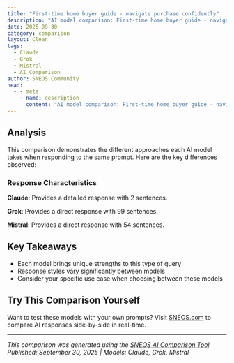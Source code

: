 ```yaml
---
title: "First-time home buyer guide - navigate purchase confidently"
description: "AI model comparison: First-time home buyer guide - navigate purchase confidently..."
date: 2025-09-30
category: comparison
layout: Clean
tags:
  - Claude
  - Grok
  - Mistral
  - AI Comparison
author: SNEOS Community
head:
  - - meta
    - name: description
      content: "AI model comparison: First-time home buyer guide - navigate purchase confidently..."
---
```


<ChatComparison
  title="First-time home buyer guide - navigate purchase confidently"
  prompt="First-time home buyer guide - navigate purchase confidently"
  :responses='{"Claude": "# First-Time Home Buyer\u0027s Complete Guide\n\n## \uD83C\uDFE1 **Phase 1: Financial Preparation**\n\n### **Assess Your Financial Health**\n- **Credit Score Check**: Aim for 620\u002B (conventional) or 580\u002B (FHA)\n- **Debt-to-Income Ratio**: Keep total monthly debts under 43% of gross income\n- **Emergency Fund**: Maintain 3-6 months of expenses beyond down payment\n- **Stable Income**: 2\u002B years of consistent employment history preferred\n\n### **Down Payment Options**\n- **Conventional Loans**: 3-20% down\n- **FHA Loans**: 3.5% down (popular for first-time buyers)\n- **VA Loans**: 0% down (veterans/military)\n- **USDA Loans**: 0% down (rural areas)\n- **State/Local Programs**: Often offer down payment assistance\n\n### **Additional Costs to Budget**\n- **Closing Costs**: 2-5% of home price\n- **Home Inspection**: $300-500\n- **Appraisal**: $400-600\n- **Moving Expenses**: $800-2,500\n- **Immediate Repairs/Furnishing**: $2,000-10,000\u002B\n\n---\n\n## \uD83D\uDD0D **Phase 2: Getting Pre-Approved**\n\n### **Gather Required Documents**\n- Pay stubs (last 2-3 months)\n- Tax returns (last 2 years)\n- Bank statements (last 2-3 months)\n- Employment verification letter\n- Investment/retirement account statements\n- Documentation of debts/loans\n\n### **Shop for Lenders**\n- **Compare**: Interest rates, fees, loan terms\n- **Types**: Banks, credit unions, online lenders, mortgage brokers\n- **Get Multiple Quotes**: Apply within 14-45 days to minimize credit impact\n\n---\n\n## \uD83C\uDFE0 **Phase 3: Finding the Right Home**\n\n### **Choose Your Location Wisely**\n- **Commute Times**: Factor in daily travel\n- **School Districts**: Important for resale value\n- **Future Development**: Research planned changes\n- **Safety \u0026 Amenities**: Crime rates, parks, shopping\n\n### **Home Shopping Strategy**\n- **Make a Wish List**: Must-haves vs. nice-to-haves\n- **Consider Future Needs**: Family growth, aging in place\n- **Don\u0027t Fall in Love Immediately**: Stay objective\n- **View Multiple Properties**: See 10-15 homes before deciding\n\n---\n\n## \uD83D\uDCB0 **Phase 4: Making an Offer**\n\n### **Competitive Offer Strategy**\n- **Research Comparables**: Recent sales in the area\n- **Include Contingencies**: Inspection, appraisal, financing\n- **Earnest Money**: Typically 1-3% of offer price\n- **Personal Letter**: Can help in competitive markets\n\n### **Key Contingencies**\n- **Inspection Contingency**: 7-10 days to inspect\n- **Appraisal Contingency**: Protects if home doesn\u0027t appraise\n- **Financing Contingency**: Exit if loan falls through\n- **Title Contingency**: Ensures clear ownership\n\n---\n\n## \uD83D\uDD0D **Phase 5: Home Inspection \u0026 Due Diligence**\n\n### **Professional Inspection**\n- **Hire Certified Inspector**: ASHI or InterNACHI certified\n- **Attend the Inspection**: Ask questions, take notes\n- **Focus on Major Systems**: Roof, HVAC, electrical, plumbing\n- **Negotiate Repairs**: Request fixes or credit for major issues\n\n### **Final Walkthrough**\n- **24-48 Hours Before Closing**: Verify condition unchanged\n- **Check Repairs**: Ensure requested work completed\n- **Test Systems**: Lights, appliances, water pressure\n\n---\n\n## \uD83D\uDCCB **Phase 6: Closing Process**\n\n### **Final Loan Processing**\n- **Avoid Major Purchases**: No new debt before closing\n- **Don\u0027t Change Jobs**: Maintain employment stability\n- **Respond Quickly**: Provide any requested documentation\n- **Review Closing Disclosure**: Compare to Loan Estimate\n\n### **Closing Day Checklist**\n- **Bring Valid ID**: Government-issued photo ID\n- **Certified Funds**: For down payment and closing costs\n- **Review All Documents**: Don\u0027t rush through signing\n- **Get Keys \u0026", "Grok": "Buying your first home is an exciting milestone, but it can also feel overwhelming due to the complexity of the process and the significant financial commitment involved. This step-by-step guide is designed to help first-time home buyers navigate the journey with confidence, covering everything from financial preparation to closing the deal.\n\n---\n\n### **Step 1: Assess Your Financial Situation**\nBefore diving into the home-buying process, take a realistic look at your finances to determine what you can afford.\n\n- **Check Your Credit Score**: Your credit score impacts your ability to get a mortgage and the interest rate you\u0027ll receive. Aim for a score of 620 or higher for conventional loans (though some programs accept lower scores). Obtain a free credit report from AnnualCreditReport.com and address any errors or issues.\n- **Calculate Your Budget**: Use the 28/36 rule as a guideline\u2014spend no more than 28% of your gross monthly income on housing costs and no more than 36% on total debt. Factor in mortgage payments, property taxes, insurance, and maintenance.\n- **Save for a Down Payment**: While 20% is ideal to avoid private mortgage insurance (PMI), many first-time buyer programs allow as little as 3-5% down. Start saving early, and explore assistance programs if needed.\n- **Get Pre-Approved for a Mortgage**: Contact lenders to get pre-approved, which shows sellers you\u2019re a serious buyer and helps define your price range. Compare rates and terms from multiple lenders.\n\n**Tip**: Build an emergency fund (3-6 months of expenses) to handle unexpected costs after buying.\n\n---\n\n### **Step 2: Define Your Needs and Wants**\nClarify what you\u2019re looking for in a home to narrow down your search.\n\n- **Must-Haves vs. Nice-to-Haves**: List non-negotiables (e.g., number of bedrooms, location, budget) versus things you can compromise on (e.g., updated kitchen, pool).\n- **Consider Location**: Research neighborhoods based on proximity to work, schools, amenities, safety, and future growth potential. Visit areas at different times of day to get a feel for the community.\n- **Home Type**: Decide if you want a single-family home, condo, or townhouse, factoring in maintenance responsibilities and HOA fees if applicable.\n\n**Tip**: Think long-term\u2014will this home suit your needs in 5-10 years?\n\n---\n\n### **Step 3: Assemble Your Team**\nHaving the right professionals by your side can make the process smoother.\n\n- **Real Estate Agent**: Hire a buyer\u2019s agent who understands the local market and your needs. They\u2019ll help you find homes, negotiate offers, and guide you through paperwork. (Their fee is typically paid by the seller.)\n- **Mortgage Lender**: Work with a trusted lender to finalize financing options and lock in a rate.\n- **Home Inspector**: You\u2019ll need one later to evaluate the property\u2019s condition (more on this below).\n- **Real Estate Attorney**: In some states, an attorney is required to review contracts and handle closing. Even if not required, they can provide legal protection.\n\n**Tip**: Ask for recommendations from friends or family, and read reviews to find reliable professionals.\n\n---\n\n### **Step 4: Start House Hunting**\nWith pre-approval in hand and an agent by your side, begin searching for your dream home.\n\n- **Use Online Tools**: Websites like Zillow, Redfin, and Realtor.com allow you to filter homes by price, location, and features. Set up alerts for new listings.\n- **Attend Open Houses and Tours**: See properties in person to assess their condition, layout, and \u201Cfeel.\u201D Take notes and photos for comparison.\n- **Stay Patient**: It may take time to find the right home, especially in competitive markets. Don\u2019t rush into a decision out of frustration.\n\n**Tip**: Keep an open mind\u2014some homes may need minor updates but could be a great deal.\n\n---\n\n### **Step 5: Make an Offer**\nOnce you\u2019ve found \u201Cthe one,\u201D work with your agent to submit a competitive offer.\n\n- **Determine Your Offer Price**: Your agent will analyze comparable sales (\u201Ccomps\u201D) in the area to suggest a fair price. In a seller\u2019s market, you may need to offer above asking; in a buyer\u2019s market, there may be room to negotiate down.\n- **Include Contingencies**: Protect yourself with contingencies like home inspection, financing, and appraisal. These allow you to back out or renegotiate if issues arise.\n- **Write a Personal Letter**: In competitive markets, a heartfelt letter to the seller explaining why you love their home can make your offer stand out.\n- **Earnest Money**: Be prepared to pay a small deposit (1-3% of the purchase price) to show you\u2019re serious. It\u2019s held in escrow and applied to your down payment at closing.\n\n**Tip**: Be prepared for counteroffers or rejection. If your offer isn\u2019t accepted, don\u2019t get discouraged\u2014there are other homes out there.\n\n---\n\n### **Step 6: Conduct Due Diligence**\nAfter your offer is accepted, take steps to ensure the home is a sound investment.\n\n- **Home Inspection**: Hire a licensed inspector (cost: $300-$500) to check for structural issues, plumbing, electrical systems, and other potential problems. If major issues are found, you can negotiate repairs or a lower price with the seller.\n- **Appraisal**: Your lender will order an appraisal to confirm the home\u2019s value matches the loan amount. If it appraises lower than your offer, you may need to renegotiate or pay the difference.\n- **Title Search**: Ensure there are no liens or ownership disputes on the property. Title insurance protects you from future claims.\n\n**Tip**: Don\u2019t skip the inspection, even on new construction\u2014undetected issues can cost thousands down the line.\n\n---\n\n### **Step 7: Finalize Financing**\nWork with your lender to lock in your mortgage and complete the underwriting process.\n\n- **Submit Documentation**: Provide updated financial records (pay stubs, bank statements, etc.) as requested by your lender.\n- **Review Loan Terms**: Understand your interest rate, monthly payment, and closing costs (typically 2-5% of the purchase price). Ask about discount points or lender credits to lower costs.\n- **Avoid Major Financial Changes**: Don\u2019t take on new debt, change jobs, or make large purchases during this time, as it could jeopardize your loan approval.\n\n**Tip**: Ask for a Closing Disclosure at least 3 days before closing to review final costs and terms.\n\n---\n\n### **Step 8: Close on Your Home**\nClosing is the final step where ownership is officially transferred to you.\n\n- **Walk-Through**: Do a final walk-through (usually 24-48 hours before closing) to ensure the home is in the agreed-upon condition and any negotiated repairs are complete.\n- **Sign Paperwork**: At closing, you\u2019ll sign documents like the mortgage note, deed of trust, and settlement statement. Bring a cashier\u2019s check or wire transfer for closing costs and down payment.\n- **Get the Keys**: Once everything is signed and funds are transferred, the home is yours!\n\n**Tip**: Double-check all documents for accuracy before signing. Ask questions if anything is unclear.\n\n---\n\n### **Step 9: Move In and Settle**\nCongratulations, you\u2019re a homeowner! Now it\u2019s time to make the house your home.\n\n- **Plan Your Move**: Hire movers or rent a truck, and notify utilities, postal services, and other providers of your address change.\n- **Set Up Insurance**: Homeowners insurance is required by lenders and protects against damage or loss. Consider additional coverage (e.g., flood insurance) if you\u2019re in a high-risk area.\n- **Budget for Maintenance**: Set aside 1-2% of the home\u2019s value annually for repairs and upkeep.\n\n**Tip**: Take photos of the home\u2019s condition upon move-in for insurance purposes.\n\n---\n\n### **Additional Resources for First-Time Buyers**\n- **Down Payment Assistance Programs**: Check state and local programs (e.g., FHA loans, USDA loans for rural areas, or VA loans for veterans) that offer low or no down payment options.\n- **First-Time Buyer Education**: Many organizations, like HUD-approved counseling agencies, offer free or low-cost courses on homeownership.\n- **Tax Benefits**: Look into deductions like mortgage interest and property taxes to maximize savings.\n\n---\n\n### **Common Pitfalls to Avoid**\n- **Buying More Than You Can Afford**: Stick to your budget, even if you\u2019re pre-approved for a higher amount. Overextending can lead to financial stress.\n- **Skipping the Inspection**: Waiving an inspection to win a bidding war can backfire if major issues are uncovered later.\n- **Ignoring Closing Costs**: Factor these into your savings plan\u2014they can add up quickly.\n- **Not Shopping Around for Lenders**: Compare rates and fees to get the best mortgage deal.\n\n---\n\n### **Final Thoughts**\nBuying your first home is a significant investment, both financially and emotionally. By preparing thoroughly, building a strong support team, and staying informed, you can navigate the process with confidence. Take your time, ask questions, and trust your instincts\u2014if a deal doesn\u2019t feel right, it\u2019s okay to walk away. Soon, you\u2019ll be unlocking the door to your new home and starting an exciting new chapter.\n\nIf you have specific questions or need guidance on local markets or programs, feel free to ask for more tailored advice!", "Mistral": "Buying a home for the first time can be an exciting yet daunting process. Here\u2019s a comprehensive guide to help you navigate your first home purchase confidently:\n\n### 1. **Assess Your Financial Situation**\n - **Credit Score:** Check your credit score. A higher score can help you secure better mortgage rates.\n - **Budget:** Determine how much you can afford. Consider your income, expenses, and savings.\n - **Down Payment:** Save for a down payment. Aim for at least 3% to 20% of the home\u2019s price.\n - **Closing Costs:** Budget for closing costs, which typically range from 2% to 5% of the loan amount.\n\n### 2. **Get Pre-Approved for a Mortgage**\n - **Lender Selection:** Shop around for the best mortgage rates and terms.\n - **Pre-Approval:** Get pre-approved for a mortgage. This involves submitting financial documents to a lender who will assess your creditworthiness.\n - **Mortgage Types:** Understand different mortgage types (e.g., fixed-rate, adjustable-rate, FHA, VA).\n\n### 3. **Find a Real Estate Agent**\n - **Experience:** Look for an experienced agent who understands the local market.\n - **Referrals:** Ask friends, family, or colleagues for recommendations.\n - **Interview:** Meet with potential agents to ensure they understand your needs and preferences.\n\n### 4. **Determine Your Needs and Wants**\n - **Location:** Consider the neighborhood, commute, and proximity to amenities.\n - **Size and Layout:** Think about the number of bedrooms, bathrooms, and overall layout.\n - **Features:** List must-have features (e.g., garage, yard, updated kitchen).\n\n### 5. **Start House Hunting**\n - **Online Search:** Use real estate websites to browse listings.\n - **Open Houses:** Attend open houses to get a feel for different properties.\n - **Agent Assistance:** Work closely with your agent to find suitable homes.\n\n### 6. **Make an Offer**\n - **Negotiation:** Your agent will help you craft a competitive offer.\n - **Contingencies:** Include contingencies for inspections, financing, and appraisals.\n - **Earnest Money:** Be prepared to put down earnest money to show your seriousness.\n\n### 7. **Get a Home Inspection**\n - **Professional Inspection:** Hire a professional home inspector to assess the property\u2019s condition.\n - **Repairs:** Negotiate with the seller for any necessary repairs or credits.\n\n### 8. **Finalize Your Mortgage**\n - **Appraisal:** Ensure the home appraises for at least the purchase price.\n - **Underwriting:** Provide any additional documents required by the lender.\n - **Lock-In Rate:** Lock in your interest rate to protect against fluctuations.\n\n### 9. **Close the Deal**\n - **Final Walkthrough:** Conduct a final walkthrough to ensure the home is in the agreed-upon condition.\n - **Closing Meeting:** Attend the closing meeting to sign all necessary documents.\n - **Funds Transfer:** Bring a certified or cashier\u2019s check for the down payment and closing costs.\n\n### 10. **Move In**\n - **Utilities:** Set up utilities in your name.\n - **Insurance:** Ensure you have homeowners insurance.\n - **Moving Plan:** Plan your move, including hiring movers if necessary.\n\n### Additional Tips:\n - **Educate Yourself:** Attend first-time homebuyer workshops or seminars.\n - **Stay Organized:** Keep all documents organized and easily accessible.\n - **Be Patient:** The process can take time, so be patient and thorough.\n\nBy following these steps, you can navigate the home-buying process with confidence and make informed decisions. Congratulations on taking the first step towards homeownership!"}' 
  published-date="22:46"
/>

## Analysis

This comparison demonstrates the different approaches each AI model takes when responding to the same prompt. Here are the key differences observed:

### Response Characteristics

**Claude**: Provides a detailed response with 2 sentences. 

**Grok**: Provides a direct response with 99 sentences. 

**Mistral**: Provides a direct response with 54 sentences. 

## Key Takeaways

- Each model brings unique strengths to this type of query
- Response styles vary significantly between models
- Consider your specific use case when choosing between these models

## Try This Comparison Yourself

Want to test these models with your own prompts? Visit [SNEOS.com](https://sneos.com) to compare AI responses side-by-side in real-time.

---

*This comparison was generated using the [SNEOS AI Comparison Tool](https://sneos.com)*
*Published: September 30, 2025 | Models: Claude, Grok, Mistral*
